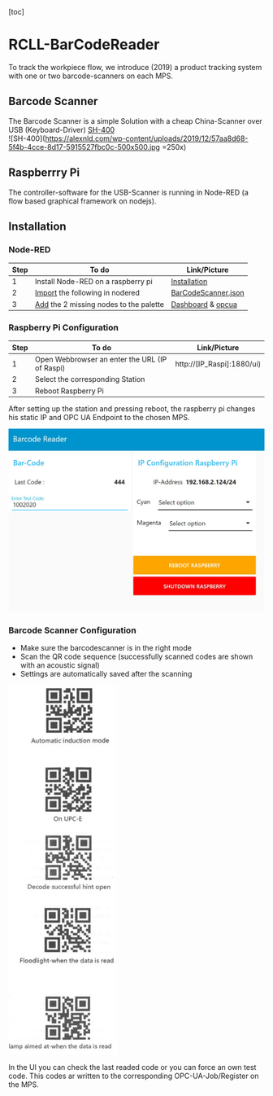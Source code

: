[toc] 

# RCLL-BarCodeReader
To track the workpiece flow, we introduce (2019) a product tracking system with one or two barcode-scanners on each MPS.

## Barcode Scanner
The Barcode Scanner is a simple Solution with a cheap China-Scanner over USB (Keyboard-Driver)
[SH-400](https://alexnld.com/product/scanhome-embedded-scanning-module-2d-code-barcode-scanner-head-fixed-usb-ttl-rs232-sh-400/)  
![SH-400](https://alexnld.com/wp-content/uploads/2019/12/57aa8d68-5f4b-4cce-8d17-5915527fbc0c-500x500.jpg =250x)  

## Raspberrry Pi

The controller-software for the USB-Scanner is running in Node-RED (a flow based graphical framework on nodejs).  

## Installation

### Node-RED
Step | To do | Link/Picture
-- | -- | --
1 | Install Node-RED on a raspberry pi | [Installation](https://nodered.org/docs/getting-started/raspberrypi)
2 | [Import](https://nodered.org/docs/user-guide/editor/workspace/import-export) the following in nodered | [BarCodeScanner.json](./BarCodeScannerNR.json)
3 | [Add](https://nodered.org/docs/user-guide/runtime/adding-nodes) the 2 missing nodes to the palette | [Dashboard](https://flows.nodered.org/node/node-red-dashboard) & [opcua](https://flows.nodered.org/node/node-red-contrib-opcua)

### Raspberry Pi Configuration
Step | To do | Link/Picture
-- | -- | --
1 | Open Webbrowser an enter the URL (IP of Raspi) | http://[IP_Raspi]:1880/ui)
2 | Select the corresponding Station | 
3 | Reboot Raspberry Pi | 

After setting up the station and pressing reboot, the raspberry pi changes his static IP and OPC UA Endpoint to the chosen MPS.

![ui](pics/ui.jpg)

### Barcode Scanner Configuration
- Make sure the barcodescanner is in the right mode
- Scan the QR code sequence (successfully scanned codes are shown with an acoustic signal)
- Settings are automatically saved after the scanning  

![Setup QR-Codes](./pics/setupQRCodes.jpg)

In the UI you can check the last readed code or you can force an own test code.
This codes ar written to the corresponding OPC-UA-Job/Register on the MPS.
